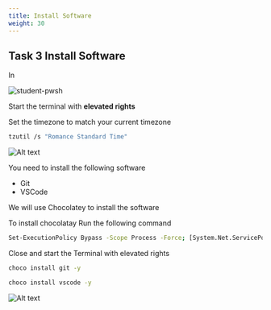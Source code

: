 ```yaml
---
title: Install Software
weight: 30
---
```


## Task 3 Install Software

In

![student-pwsh](/images/student-pwsh.png)

Start the terminal with __elevated rights__

Set the timezone to match your current timezone

```bash
tzutil /s "Romance Standard Time"

```

![Alt text](images/001_set_timezone.png?raw=true "set timezone")

You need to install the following software

- Git
- VSCode

We will use Chocolatey to install the software

To install chocolatay Run the following command

```bash
Set-ExecutionPolicy Bypass -Scope Process -Force; [System.Net.ServicePointManager]::SecurityProtocol = [System.Net.ServicePointManager]::SecurityProtocol -bor 3072; iex ((New-Object System.Net.WebClient).DownloadString('https://community.chocolatey.org/install.ps1'))

```

Close and start the Terminal with elevated rights

```bash
choco install git -y

choco install vscode -y

```

![Alt text](images/001_winget_install.png?raw=true "winget accept")
